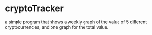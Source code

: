# cryptoTracker
a simple program that shows a weekly graph of the value of 5 different cryptocurrencies, and one graph for the total value.

